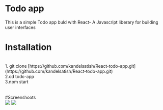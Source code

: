 # Todo app

This is a simple Todo app buld with React- A Javascript liberary for building user interfaces

# Installation
  <br>
  1. git clone [https://github.com/kandelsatish/React-todo-app.git](https://github.com/kandelsatish/React-todo-app.git)<br>
  2.cd todo-app<br>
  3.npm start<br>
<br><br>
#Screenshoots
<br>
<img src="https://user-images.githubusercontent.com/66763012/123636397-8c650480-d83c-11eb-914a-13da77be0d7a.png"/>
<img src="https://user-images.githubusercontent.com/66763012/123636412-90912200-d83c-11eb-91f1-51c2c2b9e37e.png"/>

